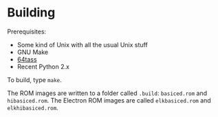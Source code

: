 # Building

Prerequisites:

* Some kind of Unix with all the usual Unix stuff
* GNU Make
* [64tass](https://sourceforge.net/projects/tass64/)
* Recent Python 2.x

To build, type `make`.

The ROM images are written to a folder called `.build`: `basiced.rom`
and `hibasiced.rom`.  The Electron ROM images are called
`elkbasiced.rom` and `elkhibasiced.rom`.